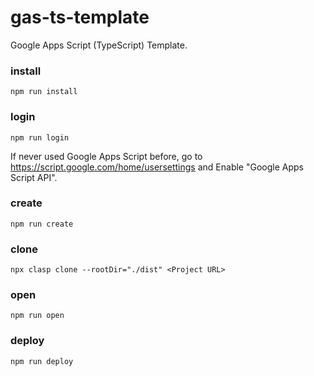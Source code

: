 # gas-ts-template

Google Apps Script (TypeScript) Template.

### install

```
npm run install
```

### login

```
npm run login
```

If never used Google Apps Script before, go to <https://script.google.com/home/usersettings> and Enable "Google Apps Script API".

### create

```
npm run create
```

### clone

```
npx clasp clone --rootDir="./dist" <Project URL>
````
### open

```
npm run open
```

### deploy

```
npm run deploy
```
